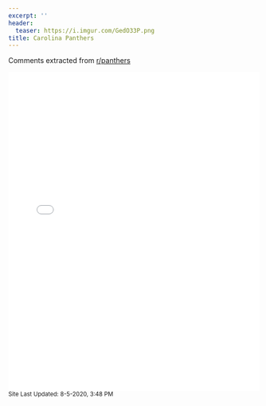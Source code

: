 ```yaml
---
excerpt: ''
header:
  teaser: https://i.imgur.com/GedO33P.png
title: Carolina Panthers
---
```


Comments extracted from [r/panthers](https://reddit.com/r/panthers)
<iframe id="igraph" scrolling="no" style="border:none;" seamless="seamless" src="/plots/NFL/CAR.html" height="640" width="100%"></iframe>
<small>Site Last Updated: 8-5-2020, 3:48 PM</small>